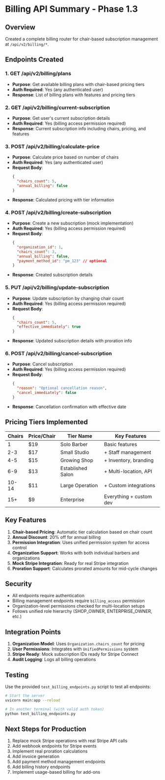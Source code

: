 # Billing API Summary - Phase 1.3

## Overview
Created a complete billing router for chair-based subscription management at `/api/v2/billing/*`.

## Endpoints Created

### 1. GET /api/v2/billing/plans
- **Purpose**: Get available billing plans with chair-based pricing tiers
- **Auth Required**: Yes (any authenticated user)
- **Response**: List of billing plans with features and pricing tiers

### 2. GET /api/v2/billing/current-subscription
- **Purpose**: Get user's current subscription details
- **Auth Required**: Yes (billing access permission required)
- **Response**: Current subscription info including chairs, pricing, and features

### 3. POST /api/v2/billing/calculate-price
- **Purpose**: Calculate price based on number of chairs
- **Auth Required**: Yes (any authenticated user)
- **Request Body**:
  ```json
  {
    "chairs_count": 5,
    "annual_billing": false
  }
  ```
- **Response**: Calculated pricing with tier information

### 4. POST /api/v2/billing/create-subscription
- **Purpose**: Create a new subscription (mock implementation)
- **Auth Required**: Yes (billing access permission required)
- **Request Body**:
  ```json
  {
    "organization_id": 1,
    "chairs_count": 3,
    "annual_billing": false,
    "payment_method_id": "pm_123" // optional
  }
  ```
- **Response**: Created subscription details

### 5. PUT /api/v2/billing/update-subscription
- **Purpose**: Update subscription by changing chair count
- **Auth Required**: Yes (billing access permission required)
- **Request Body**:
  ```json
  {
    "chairs_count": 5,
    "effective_immediately": true
  }
  ```
- **Response**: Updated subscription details with proration info

### 6. POST /api/v2/billing/cancel-subscription
- **Purpose**: Cancel subscription
- **Auth Required**: Yes (billing access permission required)
- **Request Body**:
  ```json
  {
    "reason": "Optional cancellation reason",
    "cancel_immediately": false
  }
  ```
- **Response**: Cancellation confirmation with effective date

## Pricing Tiers Implemented

| Chairs | Price/Chair | Tier Name | Key Features |
|--------|------------|-----------|--------------|
| 1 | $19 | Solo Barber | Basic features |
| 2-3 | $17 | Small Studio | + Staff management |
| 4-5 | $15 | Growing Shop | + Inventory, branding |
| 6-9 | $13 | Established Salon | + Multi-location, API |
| 10-14 | $11 | Large Operation | + Custom integrations |
| 15+ | $9 | Enterprise | Everything + custom dev |

## Key Features

1. **Chair-based Pricing**: Automatic tier calculation based on chair count
2. **Annual Discount**: 20% off for annual billing
3. **Permission Integration**: Uses unified permission system for access control
4. **Organization Support**: Works with both individual barbers and organizations
5. **Mock Stripe Integration**: Ready for real Stripe integration
6. **Proration Support**: Calculates prorated amounts for mid-cycle changes

## Security

- All endpoints require authentication
- Billing management endpoints require `billing_access` permission
- Organization-level permissions checked for multi-location setups
- Follows unified role hierarchy (SHOP_OWNER, ENTERPRISE_OWNER, etc.)

## Integration Points

1. **Organization Model**: Uses `Organization.chairs_count` for pricing
2. **User Permissions**: Integrates with `UnifiedPermissions` system
3. **Stripe Ready**: Mock subscription IDs ready for Stripe Connect
4. **Audit Logging**: Logs all billing operations

## Testing

Use the provided `test_billing_endpoints.py` script to test all endpoints:

```bash
# Start the server
uvicorn main:app --reload

# In another terminal (with valid auth token)
python test_billing_endpoints.py
```

## Next Steps for Production

1. Replace mock Stripe operations with real Stripe API calls
2. Add webhook endpoints for Stripe events
3. Implement real proration calculations
4. Add invoice generation
5. Add payment method management endpoints
6. Add billing history endpoints
7. Implement usage-based billing for add-ons